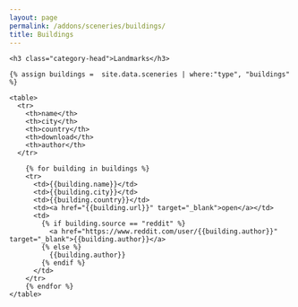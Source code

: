 ```yaml
---
layout: page
permalink: /addons/sceneries/buildings/
title: Buildings
---
```



<div id="archives">
  <div class="archive-group">

    <h3 class="category-head">Landmarks</h3>

    {% assign buildings =  site.data.sceneries | where:"type", "buildings" %}

    <table>
      <tr>
        <th>name</th>
        <th>city</th>
        <th>country</th>
        <th>download</th>
        <th>author</th>
      </tr>
 
        {% for building in buildings %}
        <tr>
          <td>{{building.name}}</td>
          <td>{{building.city}}</td>
          <td>{{building.country}}</td>          
          <td><a href="{{building.url}}" target="_blank">open</a></td>
          <td>
            {% if building.source == "reddit" %}
              <a href="https://www.reddit.com/user/{{building.author}}" target="_blank">{{building.author}}</a>
            {% else %}
              {{building.author}}
            {% endif %}
          </td>          
        </tr>
        {% endfor %}  
    </table> 
  </div>
</div>